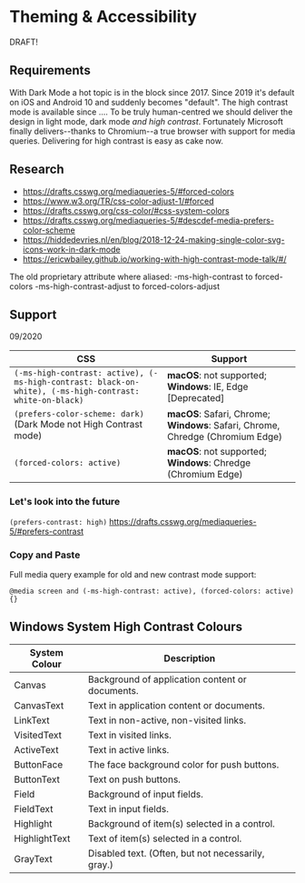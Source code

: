 # Theming &amp; Accessibility

DRAFT!

## Requirements

With Dark Mode a hot topic is in the block since 2017. Since 2019 it's default on iOS and Android 10 and suddenly becomes "default". The high contrast mode is available since ....
To be truly human-centred we should deliver the design in light mode, dark mode *and high contrast*. Fortunately Microsoft finally delivers--thanks to Chromium--a true browser with support for media queries. Delivering for high contrast is easy as cake now.

## Research
* https://drafts.csswg.org/mediaqueries-5/#forced-colors
* https://www.w3.org/TR/css-color-adjust-1/#forced
* https://drafts.csswg.org/css-color/#css-system-colors
* https://drafts.csswg.org/mediaqueries-5/#descdef-media-prefers-color-scheme	
* https://hiddedevries.nl/en/blog/2018-12-24-making-single-color-svg-icons-work-in-dark-mode
* https://ericwbailey.github.io/working-with-high-contrast-mode-talk/#/

The old proprietary attribute where aliased:
-ms-high-contrast to forced-colors
-ms-high-contrast-adjust to forced-colors-adjust

## Support

09/2020

| CSS | Support |
|---|---|
| ```(-ms-high-contrast: active), (-ms-high-contrast: black-on-white), (-ms-high-contrast: white-on-black)``` | **macOS**: not supported; **Windows**: IE, Edge [Deprecated]  |
| ```(prefers-color-scheme: dark)``` (Dark Mode not High Contrast mode) | **macOS**: Safari, Chrome; **Windows**: Safari, Chrome, Chredge (Chromium Edge) |
| ```(forced-colors: active)``` | **macOS**: not supported; **Windows**: Chredge (Chromium Edge) |

### Let's look into the future

```(prefers-contrast: high)```
https://drafts.csswg.org/mediaqueries-5/#prefers-contrast


### Copy and Paste

Full media query example for old and new contrast mode support:

```@media screen and (-ms-high-contrast: active), (forced-colors: active) {}```

## Windows System High Contrast Colours
| System Colour | Description |
|---|---|
| Canvas | Background of application content or documents.  |
| CanvasText | Text in application content or documents. |
| LinkText | Text in non-active, non-visited links. |
| VisitedText | Text in visited links. |
| ActiveText | Text in active links. |
| ButtonFace | The face background color for push buttons. |
| ButtonText | Text on push buttons. |
| Field | Background of input fields. |
| FieldText | Text in input fields. |
| Highlight | Background of item(s) selected in a control. |
| HighlightText | Text of item(s) selected in a control. |
| GrayText | Disabled text. (Often, but not necessarily, gray.) |
